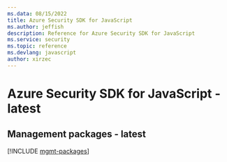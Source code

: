 ```yaml
---
ms.data: 08/15/2022
title: Azure Security SDK for JavaScript
ms.author: jeffish
description: Reference for Azure Security SDK for JavaScript
ms.service: security
ms.topic: reference
ms.devlang: javascript
author: xirzec
---
```

# Azure Security SDK for JavaScript - latest

## Management packages - latest
[!INCLUDE [mgmt-packages](security-mgmt-index.md)]